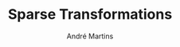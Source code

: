 ---
layout: post
title: "Sparse Transformations"
author: "André Martins"
notebook: "assets/notebooks/sparse_transformations.ipynb"
image: "sparse_transformations.ppm"
colab: "https://colab.research.google.com/github/dynamic-sparsity/dynamic-sparsity.github.io/blob/main/docs/assets/notebooks/sparse_transformations.ipynb"
---